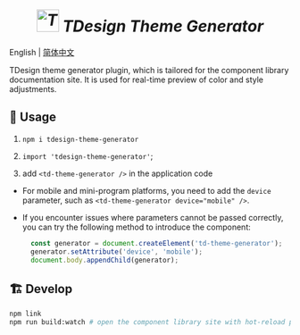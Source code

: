 <h1 style="text-align: center"><em><img alt="TDesign Logo" width="40" src="https://tdesign.tencent.com/favicon.ico"> TDesign Theme Generator</em></h1>

English | [简体中文](./README_zh-CN.md)

TDesign theme generator plugin, which is tailored for the component library documentation site. It is used for real-time preview of color and style adjustments.

## 🔨 Usage

1. `npm i tdesign-theme-generator`

2. `import 'tdesign-theme-generator'`;

3. add `<td-theme-generator />` in the application code

- For mobile and mini-program platforms, you need to add the `device` parameter, such as `<td-theme-generator device="mobile" />`.

- If you encounter issues where parameters cannot be passed correctly, you can try the following method to introduce the component:

  ```js
    const generator = document.createElement('td-theme-generator');
    generator.setAttribute('device', 'mobile');
    document.body.appendChild(generator);
  ```

## 🏗️ Develop

```bash
npm link
npm run build:watch # open the component library site with hot-reload preview
```
